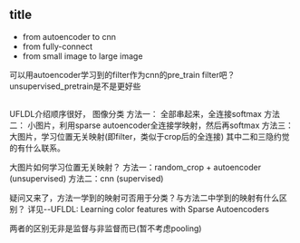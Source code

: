 ## title

- from autoencoder to cnn
- from fully-connect
- from small image to large image


可以用autoencoder学习到的filter作为cnn的pre_train filter吧？unsupervised_pretrain是不是更好些

##

UFLDL介绍顺序很好，
图像分类
方法一： 全部串起来，全连接softmax
方法二： 小图片，利用sparse autoencoder全连接学映射，然后再softmax
方法三： 大图片，学习位置无关映射(即filter，类似于crop后的全连接)
其中二和三隐约觉的有什么联系。

大图片如何学习位置无关映射？
方法一：random_crop + autoencoder (unsupervised)
方法二：cnn  (supervised)

疑问又来了，方法一学到的映射可否用于分类？与方法二中学到的映射有什么区别？
详见--UFLDL: Learning color features with Sparse
Autoencoders

两者的区别无非是监督与非监督而已(暂不考虑pooling)
